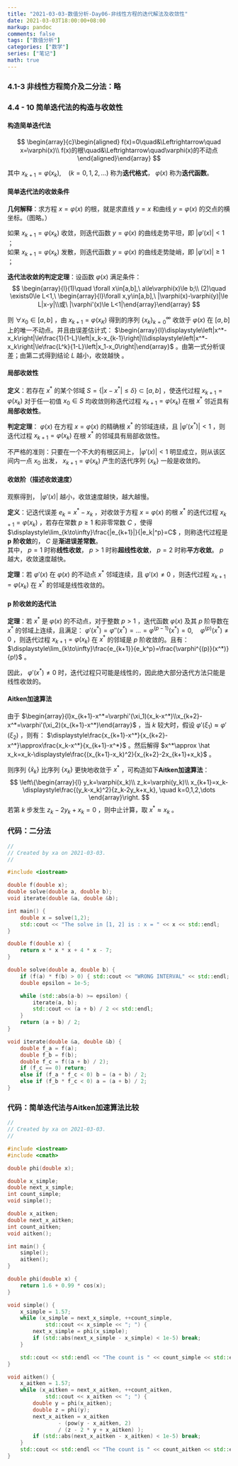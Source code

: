 ```yaml
---
title: "2021-03-03-数值分析-Day06-非线性方程的迭代解法及收敛性"
date: 2021-03-03T18:00:00+08:00
markup: pandoc
comments: false
tags: ["数值分析"]
categories: ["数学"]
series: ["笔记"]
math: true
---
```




### 4.1-3 非线性方程简介及二分法：略

### 4.4 - 10 简单迭代法的构造与收敛性

#### 构造简单迭代法

$$
\begin{array}{c}\begin{aligned}
f(x)=0\quad&\Leftrightarrow\quad x=\varphi(x)\\
f(x)的根\quad&\Leftrightarrow\quad\varphi(x)的不动点
\end{aligned}\end{array}
$$

其中 $x_{k+1}=\varphi(x_k),\quad (k=0,1,2,\dots)$ 称为**迭代格式**， $\varphi(x)$ 称为**迭代函数**。

#### 简单迭代法的收敛条件

**几何解释**：求方程 $x=\varphi(x)$ 的根，就是求直线 $y=x$ 和曲线 $y=\varphi(x)$ 的交点的横坐标。（图略。）

如果 $x_{k+1}=\varphi(x_k)$ 收敛，则迭代函数 $y=\varphi(x)$ 的曲线走势平坦，即 $\left|\varphi'(x)\right|<1$ ；  
如果 $x_{k+1}=\varphi(x_k)$ 发散，则迭代函数 $y=\varphi(x)$ 的曲线走势陡峭，即 $\left|\varphi'(x)\right|\ge1$ ；  

**迭代法收敛的判定定理**：设函数 $\varphi(x)$ 满足条件：
$$
\begin{array}{l}(1)\quad \forall x\in[a,b],\ a\le\varphi(x)\le b;\\
(2)\quad \exists0\le L<1,\ \begin{array}{l}\forall x,y\in[a,b],\ |\varphi(x)-\varphi(y)|\le L|x-y|\\或\ |\varphi'(x)\le L<1|\end{array}\end{array}
$$

则 $\forall x_0\in[a,b]$ ，由 $x_{k+1}=\varphi(x_K)$ 得到的序列 $\{x_k\}_{k=0}^\infty$ 收敛于 $\varphi(x)$ 在 $[a,b]$ 上的唯一不动点。并且由误差估计式： $\begin{array}{l}\displaystyle\left|x^*-x_k\right|\le\frac{1}{1-L}\left|x_k-x_{k-1}\right|\\\displaystyle\left|x^*-x_k\right|\le\frac{L^k}{1-L}\left|x_1-x_0\right|\end{array}$ 。由第一式分析误差；由第二式得到结论 $L$ 越小，收敛越快 。

#### 局部收敛性

**定义**：若存在 $x^*$ 的某个邻域 $S=\{|x-x^*|\le\delta\}\subset[a,b]$ ，使迭代过程 $x_{k+1}=\varphi(x_k)$ 对于任一初值 $x_0\in S$ 均收敛则称迭代过程 $x_{k+1}=\varphi(x_k)$ 在根 $x^*$ 邻近具有**局部收敛性**。

**判定定理**： $\varphi(x)$ 在方程  $x=\varphi(x)$ 的精确根 $x^*$ 的邻域连续，且 $|\varphi'(x^*)|<1$ ，则迭代过程 $x_{k+1}=\varphi(x_k)$ 在根 $x^*$ 的邻域具有局部收敛性。

不严格的准则：只要在一个不大的有根区间上， $|\varphi'(x)|<1$ 明显成立，则从该区间内一点 $x_0$ 出发， $x_{k+1}=\varphi(x_k)$ 产生的迭代序列 $\{x_k\}$ 一般是收敛的。

#### 收敛阶（描述收敛速度）

观察得到， $|\varphi'(x)|$ 越小，收敛速度越快，越大越慢。

**定义**：记迭代误差 $e_k=x^*-x_k$ ，对收敛于方程 $x=\varphi(x)$ 的根 $x^*$ 的迭代过程 $x_{k+1}=\varphi(x_k)$ ，若存在常数 $p\ge1$ 和非零常数 $C$ ，使得 $\displaystyle\lim_{k\to\infty}\frac{|e_{k+1}|}{|e_k|^p}=C$ ，则称迭代过程是 $\mathbf{p}$ **阶收敛**的， $C$ 是**渐进误差常数**。  
其中， $p=1$ 时称**线性收敛**， $p>1$ 时称**超线性收敛**， $p=2$ 时称**平方收敛**。 $p$ 越大，收敛速度越快。

**定理**：若 $\varphi'(x)$ 在 $\varphi(x)$ 的不动点 $x^*$ 邻域连续，且 $\varphi'(x)\neq0$ ，则迭代过程 $x_{k+1}=\varphi(x_k)$ 在 $x^*$ 的邻域是线性收敛的。

####  $\mathbf{p}$ 阶收敛的迭代法

**定理**：若 $x^*$ 是 $\varphi(x)$ 的不动点，对于整数 $p>1$ ，迭代函数 $\varphi(x)$ 及其 $p$ 阶导数在 $x^*$ 的邻域上连续，且满足： $\varphi'(x^*)=\varphi''(x^*)=\dots=\varphi^{(p-1)}(x^*)=0,\quad \varphi^{(p)}(x^*)\neq0$ ，则迭代过程 $x_{k+1}=\varphi(x_k)$ 在 $x^*$ 的邻域是 $p$ 阶收敛的。且有： $\displaystyle\lim_{k\to\infty}\frac{e_{k+1}}{e_k^p}=\frac{\varphi^{(p)}(x^*)}{p!}$ 。

因此， $\varphi'(x^*)\neq0$ 时，迭代过程只可能是线性的，因此绝大部分迭代方法只能是线性收敛的。

#### Aitken加速算法

由于 $\begin{array}{l}x_{k+1}-x^*=\varphi'(\xi_1)(x_k-x^*)\\x_{k+2}-x^*=\varphi'(\xi_2)(x_{k+1}-x^*)\end{array}$ ，当 $k$ 较大时，假设 $\varphi'(\xi_1)\approx\varphi'(\xi_2)$ ，则有： $\displaystyle\frac{x_{k+1}-x^*}{x_{k+2}-x^*}\approx\frac{x_k-x^*}{x_{k+1}-x^*}$ 。然后解得 $x^*\approx \hat x_k=x_k-\displaystyle\frac{(x_{k+1}-x_k)^2}{x_{k+2}-2x_{k+1}+x_k}$ 。

则序列 $\{\hat x_k\}$ 比序列 $\{x_k\}$ 更快地收敛于 $x^*$ ，可构造如下**Aitken加速算法**：
$$
\left\{\begin{array}{l}
y_k=\varphi(x_k)\\
z_k=\varphi(y_k)\\
x_{k+1}=x_k-\displaystyle\frac{(y_k-x_k)^2}{z_k-2y_k+x_k},
\quad k=0,1,2,\dots
\end{array}\right.
$$
若第 $k$ 步发生 $z_k-2y_k+x_k=0$ ，则中止计算，取 $x^*\approx x_k$ 。





### 代码：二分法
```c++
//
// Created by xa on 2021-03-03.
//

#include <iostream>

double f(double x);
double solve(double a, double b);
void iterate(double &a, double &b);

int main() {
    double x = solve(1,2);
    std::cout << "The solve in [1, 2] is : x = " << x << std::endl;
}

double f(double x) {
    return x * x * x + 4 * x - 7;
}

double solve(double a, double b) {
    if (f(a) * f(b) > 0) { std::cout << "WRONG INTERVAL" << std::endl; return 0; }
    double epsilon = 1e-5;

    while (std::abs(a-b) >= epsilon) {
        iterate(a, b);
        std::cout << (a + b) / 2 << std::endl;
    }
    return (a + b) / 2;
}

void iterate(double &a, double &b) {
    double f_a = f(a);
    double f_b = f(b);
    double f_c = f((a + b) / 2);
    if (f_c == 0) return;
    else if (f_a * f_c < 0) b = (a + b) / 2;
    else if (f_b * f_c < 0) a = (a + b) / 2;
}
```

### 代码：简单迭代法与Aitken加速算法比较
```c++
//
// Created by xa on 2021-03-03.
//

#include <iostream>
#include <cmath>

double phi(double x);

double x_simple;
double next_x_simple;
int count_simple;
void simple();

double x_aitken;
double next_x_aitken;
int count_aitken;
void aitken();

int main() {
    simple();
    aitken();
}

double phi(double x) {
    return 1.6 + 0.99 * cos(x);
}

void simple() {
    x_simple = 1.57;
    while (x_simple = next_x_simple, ++count_simple,
            std::cout << x_simple << "; ") {
        next_x_simple = phi(x_simple);
        if (std::abs(next_x_simple - x_simple) < 1e-5) break;
    }

    std::cout << std::endl << "The count is " << count_simple << std::endl;
}

void aitken() {
    x_aitken = 1.57;
    while (x_aitken = next_x_aitken, ++count_aitken,
            std::cout << x_aitken << "; ") {
        double y = phi(x_aitken);
        double z = phi(y);
        next_x_aitken = x_aitken
                - (pow(y - x_aitken, 2)
                / (z - 2 * y + x_aitken) );
        if (std::abs(next_x_aitken - x_aitken) < 1e-5) break;
    }
    std::cout << std::endl << "The count is " << count_aitken << std::endl;
}
```